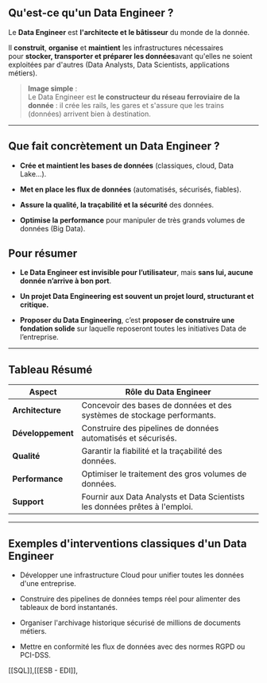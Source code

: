 ## Qu'est-ce qu'un Data Engineer ?

Le **Data Engineer** est **l'architecte et le bâtisseur** du monde de la donnée.

Il **construit**, **organise** et **maintient** les infrastructures nécessaires pour **stocker, transporter et préparer les données**avant qu'elles ne soient exploitées par d'autres (Data Analysts, Data Scientists, applications métiers).

> **Image simple** :  
> Le Data Engineer est **le constructeur du réseau ferroviaire de la donnée** : il crée les rails, les gares et s'assure que les trains (données) arrivent bien à destination.

---

## Que fait concrètement un Data Engineer ?

- **Crée et maintient les bases de données** (classiques, cloud, Data Lake...).
    
- **Met en place les flux de données** (automatisés, sécurisés, fiables).
    
- **Assure la qualité, la traçabilité et la sécurité** des données.
    
- **Optimise la performance** pour manipuler de très grands volumes de données (Big Data).


## Pour résumer 

- **Le Data Engineer est invisible pour l’utilisateur**, mais **sans lui, aucune donnée n’arrive à bon port**.
    
- **Un projet Data Engineering est souvent un projet lourd, structurant et critique.**
    
- **Proposer du Data Engineering**, c’est **proposer de construire une fondation solide** sur laquelle reposeront toutes les initiatives Data de l’entreprise.
    

---

## Tableau Résumé

|Aspect|Rôle du Data Engineer|
|---|---|
|**Architecture**|Concevoir des bases de données et des systèmes de stockage performants.|
|**Développement**|Construire des pipelines de données automatisés et sécurisés.|
|**Qualité**|Garantir la fiabilité et la traçabilité des données.|
|**Performance**|Optimiser le traitement des gros volumes de données.|
|**Support**|Fournir aux Data Analysts et Data Scientists les données prêtes à l'emploi.|

---

## Exemples d'interventions classiques d'un Data Engineer

- Développer une infrastructure Cloud pour unifier toutes les données d'une entreprise.
    
- Construire des pipelines de données temps réel pour alimenter des tableaux de bord instantanés.
    
- Organiser l'archivage historique sécurisé de millions de documents métiers.
    
- Mettre en conformité les flux de données avec des normes RGPD ou PCI-DSS.

[[SQL]],[[ESB - EDI]],